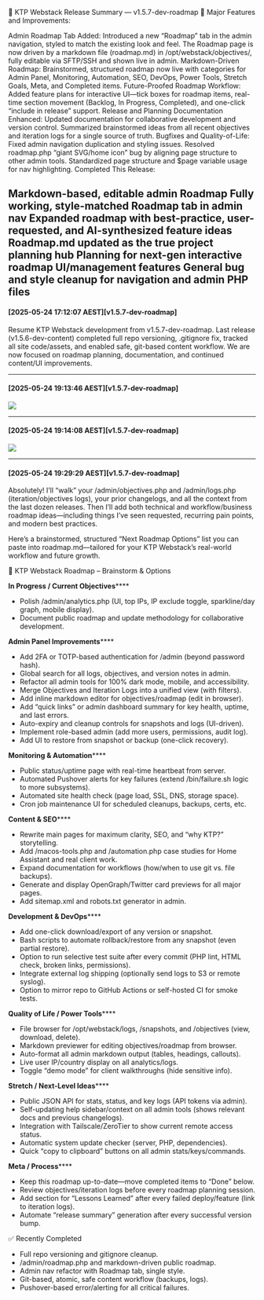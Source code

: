 🚀 KTP Webstack Release Summary — v1.5.7-dev-roadmap 🚀
Major Features and Improvements:

Admin Roadmap Tab Added:
Introduced a new “Roadmap” tab in the admin navigation, styled to match the existing look and feel. The Roadmap page is now driven by a markdown file (roadmap.md) in /opt/webstack/objectives/, fully editable via SFTP/SSH and shown live in admin.
Markdown-Driven Roadmap:
Brainstormed, structured roadmap now live with categories for Admin Panel, Monitoring, Automation, SEO, DevOps, Power Tools, Stretch Goals, Meta, and Completed items.
Future-Proofed Roadmap Workflow:
Added feature plans for interactive UI—tick boxes for roadmap items, real-time section movement (Backlog, In Progress, Completed), and one-click “include in release” support.
Release and Planning Documentation Enhanced:
Updated documentation for collaborative development and version control. Summarized brainstormed ideas from all recent objectives and iteration logs for a single source of truth.
Bugfixes and Quality-of-Life:
Fixed admin navigation duplication and styling issues.
Resolved roadmap.php “giant SVG/home icon” bug by aligning page structure to other admin tools.
Standardized page structure and $page variable usage for nav highlighting.
Completed This Release:

Markdown-based, editable admin Roadmap
Fully working, style-matched Roadmap tab in admin nav
Expanded roadmap with best-practice, user-requested, and AI-synthesized feature ideas
Roadmap.md updated as the true project planning hub
Planning for next-gen interactive roadmap UI/management features
General bug and style cleanup for navigation and admin PHP files
---
#### [2025-05-24 17:12:07 AEST][v1.5.7-dev-roadmap]
Resume KTP Webstack development from v1.5.7-dev-roadmap. Last release (v1.5.6-dev-content) completed full repo versioning, .gitignore fix, tracked all site code/assets, and enabled safe, git-based content workflow. We are now focused on roadmap planning, documentation, and continued content/UI improvements.


---
#### [2025-05-24 19:13:46 AEST][v1.5.7-dev-roadmap]
![](/admin/objectives/images/CleanShot-2025-05-24-at-19.13.24@2x.png)


---
#### [2025-05-24 19:14:08 AEST][v1.5.7-dev-roadmap]
![](/admin/objectives/images/CleanShot-2025-05-24-at-19.13.51@2x.png)


---
#### [2025-05-24 19:29:29 AEST][v1.5.7-dev-roadmap]
Absolutely! I’ll “walk” your /admin/objectives.php and /admin/logs.php (iteration/objectives logs), your prior changelogs, and all the context from the last dozen releases. Then I’ll add both technical and workflow/business roadmap ideas—including things I’ve seen requested, recurring pain points, and modern best practices.

Here’s a brainstormed, structured “Next Roadmap Options” list you can paste into roadmap.md—tailored for your KTP Webstack’s real-world workflow and future growth.

  


🚀 KTP Webstack Roadmap – Brainstorm & Options

**In Progress / Current Objectives******

  * Polish /admin/analytics.php (UI, top IPs, IP exclude toggle, sparkline/day graph, mobile display).
  * Document public roadmap and update methodology for collaborative development.

  


**Admin Panel Improvements******

  * Add 2FA or TOTP-based authentication for /admin (beyond password hash).
  * Global search for all logs, objectives, and version notes in admin.
  * Refactor all admin tools for 100% dark mode, mobile, and accessibility.
  * Merge Objectives and Iteration Logs into a unified view (with filters).
  * Add inline markdown editor for objectives/roadmap (edit in browser).
  * Add “quick links” or admin dashboard summary for key health, uptime, and last errors.
  * Auto-expiry and cleanup controls for snapshots and logs (UI-driven).
  * Implement role-based admin (add more users, permissions, audit log).
  * Add UI to restore from snapshot or backup (one-click recovery).

  


**Monitoring & Automation******

  * Public status/uptime page with real-time heartbeat from server.
  * Automated Pushover alerts for key failures (extend /bin/failure.sh logic to more subsystems).
  * Automated site health check (page load, SSL, DNS, storage space).
  * Cron job maintenance UI for scheduled cleanups, backups, certs, etc.

  


**Content & SEO******

  * Rewrite main pages for maximum clarity, SEO, and “why KTP?” storytelling.
  * Add /macos-tools.php and /automation.php case studies for Home Assistant and real client work.
  * Expand documentation for workflows (how/when to use git vs. file backups).
  * Generate and display OpenGraph/Twitter card previews for all major pages.
  * Add sitemap.xml and robots.txt generator in admin.

  


**Development & DevOps******

  * Add one-click download/export of any version or snapshot.
  * Bash scripts to automate rollback/restore from any snapshot (even partial restore).
  * Option to run selective test suite after every commit (PHP lint, HTML check, broken links, permissions).
  * Integrate external log shipping (optionally send logs to S3 or remote syslog).
  * Option to mirror repo to GitHub Actions or self-hosted CI for smoke tests.

  


**Quality of Life / Power Tools******

  * File browser for /opt/webstack/logs, /snapshots, and /objectives (view, download, delete).
  * Markdown previewer for editing objectives/roadmap from browser.
  * Auto-format all admin markdown output (tables, headings, callouts).
  * Live user IP/country display on all analytics/logs.
  * Toggle “demo mode” for client walkthroughs (hide sensitive info).

  


**Stretch / Next-Level Ideas******

  * Public JSON API for stats, status, and key logs (API tokens via admin).
  * Self-updating help sidebar/context on all admin tools (shows relevant docs and previous changelogs).
  * Integration with Tailscale/ZeroTier to show current remote access status.
  * Automatic system update checker (server, PHP, dependencies).
  * Quick “copy to clipboard” buttons on all admin stats/keys/commands.

  


**Meta / Process******

  * Keep this roadmap up-to-date—move completed items to “Done” below.
  * Review objectives/iteration logs before every roadmap planning session.
  * Add section for “Lessons Learned” after every failed deploy/feature (link to iteration logs).
  * Automate “release summary” generation after every successful version bump.

  


✅ Recently Completed

  * Full repo versioning and gitignore cleanup.
  * /admin/roadmap.php and markdown-driven public roadmap.
  * Admin nav refactor with Roadmap tab, single style.
  * Git-based, atomic, safe content workflow (backups, logs).
  * Pushover-based error/alerting for all critical failures.

